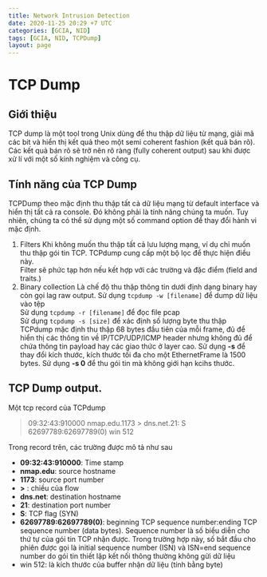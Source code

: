 ```yaml
---
title: Network Intrusion Detection
date: 2020-11-25 20:29 +7 UTC
categories: [GCIA, NID]
tags: [GCIA, NID, TCPDump]
layout: page
---
```


# TCP Dump
## Giới thiệu
TCP dump là một tool trong Unix dùng để  thu thập dữ liệu từ mạng, giải mã các bit và hiển thị kết quả theo một semi coherent fashion (kết quả bán rõ). Các kết quả bán rõ sẽ trở nên rõ ràng (fully coherent output) sau khi được xử  lí với một số  kinh nghiệm và công cụ.

## Tính năng của TCP Dump
TCPDump theo mặc định thu thập tất cả dữ liệu mạng từ default interface và hiển thị tất cả ra console. Đó không phải là tính năng chúng ta muốn. Tuy nhiên, chúng ta có thể sử dụng một số command option để thay đổi hành vi mặc định.
1. Filters
Khi không muốn thu thập tất cả lưu lượng mạng, ví dụ chỉ muốn thu thập gói tin TCP. TCPdump cung cấp một bộ lọc để thực hiện điều này.   
Filter sẽ phức tạp hơn nếu kết hợp với các trường và đặc điểm (field and traits.)
2. Binary collection
Là chế độ thu thập thông tin dưới định dạng binary hay còn gọi lag raw output.
Sử dụng `tcpdump -w [filename]` để dump dữ liệu vào tệp  
Sử dụng `tcpdump -r [filename]` để đọc file pcap  
Sử dụng `tcpdump -s [size]` để xác định số lượng byte thu thập  
TCPdump mặc định thu thập 68 bytes đầu tiên của mỗi frame, đủ để  hiển thị các thông tin về IP/TCP/UDP/ICMP header nhưng không đủ để chứa thông tin payload hay các giao thức ở layer cao. Sử dụng **-s** để thay đổi kích thước, kích thước tối đa cho một EthernetFrame là 1500 bytes. Sử dụng **-s 0** để thu gói tin mà không giới hạn kcihs thước.

## TCP Dump output.
 Một tcp record của TCPdump  
 >09:32:43:910000 nmap.edu.1173 > dns.net.21: S 62697789:62697789(0) win 512

Trong record trên, các trường được mô tả như sau
- **09:32:43:910000**: Time stamp
- **nmap.edu**: source hostname
- **1173**: source port number
- **>** : chiều của flow
- **dns.net**: destination hostname
- **21**: destination port number
- **S**: TCP flag (SYN)
- **62697789:62697789(0)**: beginning TCP sequence number:ending TCP sequence number (data bytes). Sequence number là số biểu diễn cho thứ tự của gói tin TCP nhận được. Trong trường hợp này, số bắt đầu cho phiên được gọi là initial sequence number (ISN) và ISN=end sequence number do gói tin thiết lập kết nối thông thường không gửi dữ liệu
- win 512: là kích thước của buffer nhận dữ liệu (tính bằng byte)
